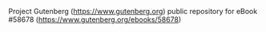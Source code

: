 Project Gutenberg (https://www.gutenberg.org) public repository for
eBook #58678 (https://www.gutenberg.org/ebooks/58678)
